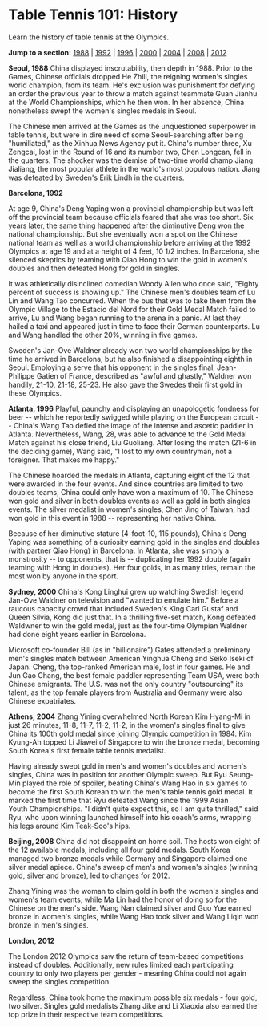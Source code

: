 Table Tennis 101: History
=========================

Learn the history of table tennis at the Olympics.

**Jump to a section:** [1988](#1988) | [1992](#1992) | [1996](#1996) | [2000](#2000) | [2004](#2004) | [2008](#2008) | [2012](#2012)

<a href="" id="1988"></a>

**Seoul, 1988**
China displayed inscrutability, then depth in 1988. Prior to the Games, Chinese officials dropped He Zhili, the reigning women's singles world champion, from its team. He's exclusion was punishment for defying an order the previous year to throw a match against teammate Guan Jianhu at the World Championships, which he then won. In her absence, China nonetheless swept the women's singles medals in Seoul.

The Chinese men arrived at the Games as the unquestioned superpower in table tennis, but were in dire need of some Seoul-searching after being "humiliated," as the Xinhua News Agency put it. China's number three, Xu Zengcai, lost in the Round of 16 and its number two, Chen Longcan, fell in the quarters. The shocker was the demise of two-time world champ Jiang Jialiang, the most popular athlete in the world's most populous nation. Jiang was defeated by Sweden's Erik Lindh in the quarters.

<a href="" id="1992"></a>

**Barcelona, 1992**

At age 9, China's Deng Yaping won a provincial championship but was left off the provincial team because officials feared that she was too short. Six years later, the same thing happened after the diminutive Deng won the national championship. But she eventually won a spot on the Chinese national team as well as a world championship before arriving at the 1992 Olympics at age 19 and at a height of 4 feet, 10 1/2 inches. In Barcelona, she silenced skeptics by teaming with Qiao Hong to win the gold in women's doubles and then defeated Hong for gold in singles.

It was athletically disinclined comedian Woody Allen who once said, "Eighty percent of success is showing up." The Chinese men's doubles team of Lu Lin and Wang Tao concurred. When the bus that was to take them from the Olympic Village to the Estacio del Nord for their Gold Medal Match failed to arrive, Lu and Wang began running to the arena in a panic. At last they hailed a taxi and appeared just in time to face their German counterparts. Lu and Wang handled the other 20%, winning in five games.

Sweden's Jan-Ove Waldner already won two world championships by the time he arrived in Barcelona, but he also finished a disappointing eighth in Seoul. Employing a serve that his opponent in the singles final, Jean-Philippe Gatien of France, described as "awful and ghastly," Waldner won handily, 21-10, 21-18, 25-23. He also gave the Swedes their first gold in these Olympics.

<a href="" id="1996"></a>

**Atlanta, 1996**
Playful, paunchy and displaying an unapologetic fondness for beer -- which he reportedly swigged while playing on the European circuit -- China's Wang Tao defied the image of the intense and ascetic paddler in Atlanta. Nevertheless, Wang, 28, was able to advance to the Gold Medal Match against his close friend, Liu Guoliang. After losing the match (21-6 in the deciding game), Wang said, "I lost to my own countryman, not a foreigner. That makes me happy."

The Chinese hoarded the medals in Atlanta, capturing eight of the 12 that were awarded in the four events. And since countries are limited to two doubles teams, China could only have won a maximum of 10. The Chinese won gold and silver in both doubles events as well as gold in both singles events. The silver medalist in women's singles, Chen Jing of Taiwan, had won gold in this event in 1988 -- representing her native China.

Because of her diminutive stature (4-foot-10, 115 pounds), China's Deng Yaping was something of a curiosity earning gold in the singles and doubles (with partner Qiao Hong) in Barcelona. In Atlanta, she was simply a monstrosity -- to opponents, that is -- duplicating her 1992 double (again teaming with Hong in doubles). Her four golds, in as many tries, remain the most won by anyone in the sport.

<a href="" id="2000"></a>

**Sydney, 2000**
China's Kong Linghui grew up watching Swedish legend Jan-Ove Waldner on television and "wanted to emulate him." Before a raucous capacity crowd that included Sweden's King Carl Gustaf and Queen Silvia, Kong did just that. In a thrilling five-set match, Kong defeated Waldwner to win the gold medal, just as the four-time Olympian Waldner had done eight years earlier in Barcelona.

Microsoft co-founder Bill (as in "billionaire") Gates attended a preliminary men's singles match between American Yinghua Cheng and Seiko Iseki of Japan. Cheng, the top-ranked American male, lost in four games. He and Jun Gao Chang, the best female paddler representing Team USA, were both Chinese emigrants. The U.S. was not the only country "outsourcing" its talent, as the top female players from Australia and Germany were also Chinese expatriates.

<a href="" id="2004"></a>

**Athens, 2004**
Zhang Yining overwhelmed North Korean Kim Hyang-Mi in just 26 minutes, 11-8, 11-7, 11-2, 11-2, in the women's singles final to give China its 100th gold medal since joining Olympic competition in 1984. Kim Kyung-Ah topped Li Jiawei of Singapore to win the bronze medal, becoming South Korea's first female table tennis medalist.

Having already swept gold in men's and women's doubles and women's singles, China was in position for another Olympic sweep. But Ryu Seung-Min played the role of spoiler, beating China's Wang Hao in six games to become the first South Korean to win the men's table tennis gold medal. It marked the first time that Ryu defeated Wang since the 1999 Asian Youth Championships. "I didn't quite expect this, so I am quite thrilled," said Ryu, who upon winning launched himself into his coach's arms, wrapping his legs around Kim Teak-Soo's hips.

<a href="" id="2008"></a>

**Beijing, 2008**
China did not disappoint on home soil. The hosts won eight of the 12 available medals, including all four gold medals. South Korea managed two bronze medals while Germany and Singapore claimed one silver medal apiece. China's sweep of men's and women's singles (winning gold, silver and bronze), led to changes for 2012.

Zhang Yining was the woman to claim gold in both the women's singles and women's team events, while Ma Lin had the honor of doing so for the Chinese on the men's side. Wang Nan claimed silver and Guo Yue earned bronze in women's singles, while Wang Hao took silver and Wang Liqin won bronze in men's singles.

<a href="" id="2012"></a>

**London, 2012**

The London 2012 Olympics saw the return of team-based competitions instead of doubles. Additionally, new rules limited each participating country to only two players per gender - meaning China could not again sweep the singles competition.

Regardless, China took home the maximum possible six medals - four gold, two silver. Singles gold medalists Zhang Jike and Li Xiaoxia also earned the top prize in their respective team competitions.


